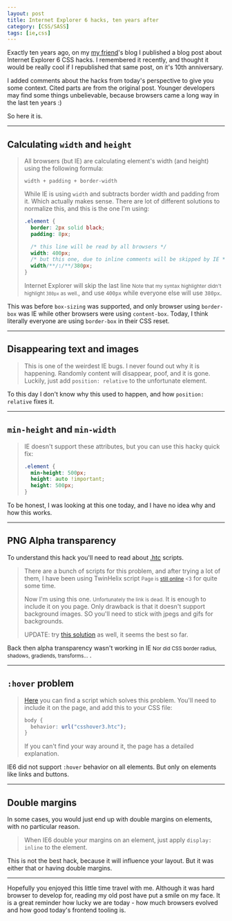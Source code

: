 ```yaml
---
layout: post
title: Internet Explorer 6 hacks, ten years after
category: [CSS/SASS]
tags: [ie,css]
---
```


Exactly ten years ago, on my [my friend](http://rand.rs/)'s blog I published a blog post about Internet Explorer 6 CSS hacks. I remembered it recently, and thought it would be really cool if I republished that same post, on it's 10th anniversary.

I added comments about the hacks from today's perspective to give you some context. Cited parts are from the original post. Younger developers may find some things unbelievable, because browsers came a long way in the last ten years :)

So here it is.

<!--more-->
-----

## Calculating `width` and `height`

> All browsers (but IE) are calculating element's width (and height) using the following formula:
> ```
> width + padding + border-width
> ```
>
> While IE is using `width` and subtracts border width and padding from it. Which actually makes sense.
> There are lot of different solutions to normalize this, and this is the one I'm using:
>
> ```css
> .element {
>   border: 2px solid black;
>   padding: 8px;
>
>   /* this line will be read by all browsers */
>   width: 400px;
>   /* but this one, due to inline comments will be skipped by IE */
>   width/**/:/**/380px;
> }
> ```
>
> Internet Explorer will
> <label class="SideNote-trigger">skip the last line</label>
> <small class="SideNote">Note that my syntax highlighter didn't highlight `380px` as well.</small>,
> and use `400px` while everyone else will use `380px`.

This was before `box-sizing` was supported, and only browser using `border-box` was IE while other browsers were using `content-box`.
Today, I think literally everyone are using `border-box` in their CSS reset.

-----

## Disappearing text and images

> This is one of the weirdest IE bugs. I never found out why it is happening. Randomly content will disappear, poof, and it is gone. Luckily, just add `position: relative` to the unfortunate element.

To this day I don't know why this used to happen, and how `position: relative` fixes it.

-----

## `min-height` and `min-width`

> IE doesn't support these attributes, but you can use this hacky quick fix:
>
> ```css
> .element {
>   min-height: 500px;
>   height: auto !important;
>   height: 500px;
> }
> ```

To be honest, I was looking at this one today, and I have no idea why and how this works.

-----

## PNG Alpha transparency

To understand this hack you'll need to read about [.htc](https://stackoverflow.com/a/10767123) scripts.

> There are a bunch of scripts for this problem, and after trying a lot of them,
> I have been using
<label class="SideNote-trigger">TwinHelix script</label>
<small class="SideNote">Page is [still online](https://www.twinhelix.com/css/iepngfix/) <3</small>
for quite some time.
>
> Now I'm using
<label class="SideNote-trigger">this one</label>.
<small class="SideNote">Unfortunately the link is dead.</small>
It is enough to include it on you page. Only drawback is that it doesn't support background images. SO you'll need to stick with jpegs and gifs for backgrounds.
>
> UPDATE: try [this solution](https://web.archive.org/web/20101021190007/http://labs.unitinteractive.com/unitpngfix.php) as well, it seems the best so far.

Back then alpha transparency wasn't working in
<label class="SideNote-trigger">IE</label>
<small class="SideNote">Nor did CSS border radius, shadows, gradiends, transforms...</small>
.

-----

## `:hover` problem

> [Here](https://peterned.home.xs4all.nl/csshover.html) you can find a script which solves this problem. You'll need to include it on the page, and add this to your CSS file:
> ```css
> body {
>   behavior: url("csshover3.htc");
> }
> ```
> If you can't find your way around it, the page has a detailed explanation.

IE6 did not support `:hover` behavior on all elements. But only on elements like links and buttons.

-----

## Double margins

In some cases, you would just end up with double margins on elements, with no particular reason.

> When IE6 double your margins on an element, just apply `display: inline` to the element.

This is not the best hack, because it will influence your layout. But it was either that or having double margins.

-----

Hopefully you enjoyed this little time travel with me. Although it was hard browser to develop for, reading my old post have put a smile on my face. It is a great reminder how lucky we are today - how much browsers evolved and how good today's frontend tooling is.
